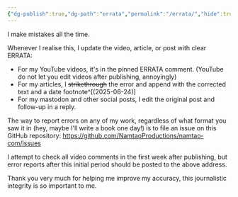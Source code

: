 ```yaml
---
{"dg-publish":true,"dg-path":"errata","permalink":"/errata/","hide":true,"noteIcon":""}
---
```



I make mistakes all the time.

Whenever I realise this, I update the video, article, or post with clear ERRATA:
- For my YouTube videos, it's in the pinned ERRATA comment. (YouTube do not let you edit videos after publishing, annoyingly)
- For my articles, I ~~strikethrough~~ the error and append with the corrected text and a date footnote^[(2025-06-24)]
- For my mastodon and other social posts, I edit the original post and follow-up in a reply.

The way to report errors on any of my work, regardless of what format you saw it in (hey, maybe I'll write a book one day!) is to file an issue on this GitHub repository:
https://github.com/NamtaoProductions/namtao-com/issues

I attempt to check all video comments in the first week after publishing, but error reports after this initial period should be posted to the above address.

Thank you very much for helping me improve my accuracy, this journalistic integrity is so important to me.
